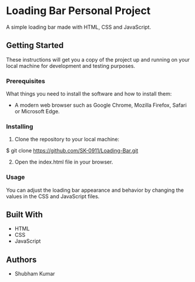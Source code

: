 # Loading Bar Personal Project 

A simple loading bar made with HTML, CSS and JavaScript.

## Getting Started

These instructions will get you a copy of the project up and running on your local machine for development and testing purposes.

### Prerequisites

What things you need to install the software and how to install them:

- A modern web browser such as Google Chrome, Mozilla Firefox, Safari or Microsoft Edge.

### Installing

1. Clone the repository to your local machine:

$ git clone https://github.com/SK-0911/Loading-Bar.git

2. Open the index.html file in your browser.

### Usage

You can adjust the loading bar appearance and behavior by changing the values in the CSS and JavaScript files.

## Built With

- HTML
- CSS
- JavaScript

## Authors

- Shubham Kumar

